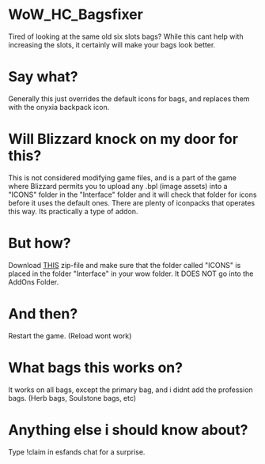 # WoW_HC_Bagsfixer
Tired of looking at the same old six slots bags? While this cant help with increasing the slots, it certainly will make your bags look better.

# Say what?
Generally this just overrides the default icons for bags, and replaces them with the onyxia backpack icon.

# Will Blizzard knock on my door for this?
This is not considered modifying game files, and is a part of the game where Blizzard permits you to upload any .bpl (image assets) into a "ICONS" folder in the "Interface" folder and it will check that folder for icons before it uses the default ones. There are plenty of iconpacks that operates this way. Its practically a type of addon.

# But how?
Download [THIS](https://github.com/Spillmaker/WoW_HC_Bagsfixer/releases/download/1.0.0/WoW-HC_Bagsfixer.zip) zip-file and make sure that the folder called "ICONS" is placed in the folder "Interface" in your wow folder. It DOES NOT go into the AddOns Folder.

# And then?
Restart the game. (Reload wont work)

# What bags this works on?
It works on all bags, except the primary bag, and i didnt add the profession bags. (Herb bags, Soulstone bags, etc)

# Anything else i should know about?
Type !claim in esfands chat for a surprise.
